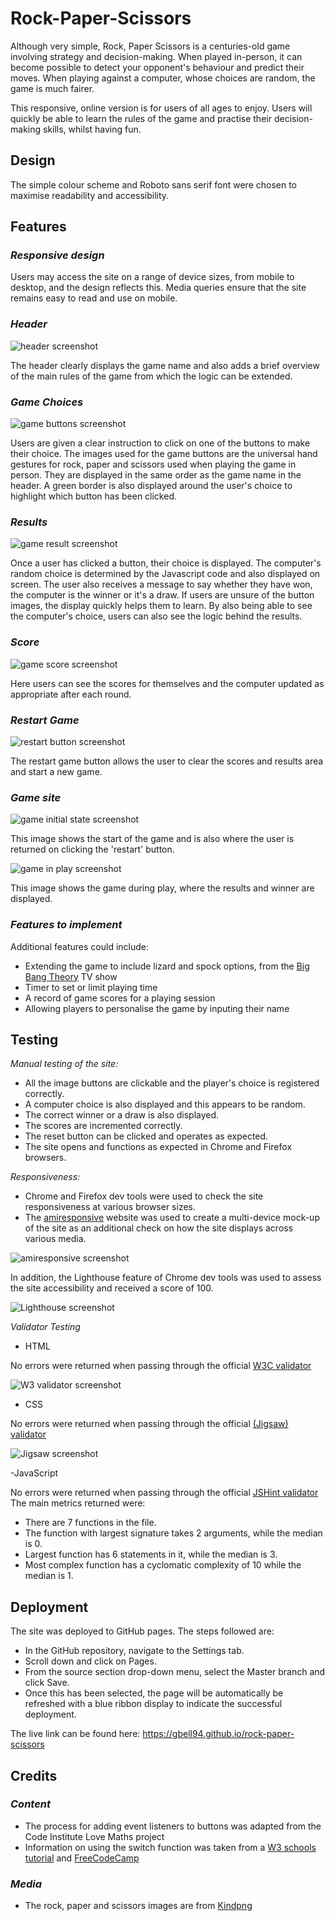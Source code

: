 # Rock-Paper-Scissors

Although very simple, Rock, Paper Scissors is a centuries-old game involving strategy and decision-making. When played in-person, it can become possible to detect your opponent's behaviour and predict their moves. When playing against a computer, whose choices are random, the game is much fairer.

This responsive, online version is for users of all ages to enjoy. Users will quickly be able to learn the rules of the game and practise their decision-making skills, whilst having fun.

## Design

The simple colour scheme and Roboto sans serif font were chosen to maximise readability and accessibility. 

## Features

### *Responsive design*

Users may access the site on a range of device sizes, from mobile to desktop, and the design reflects this. Media queries ensure that the site remains easy to read and use on mobile. 

### *Header* 

![header screenshot](/DOCS/Game-header-screenshot.png)

The header clearly displays the game name and also adds a brief overview of the main rules of the game from which the logic can be extended. 

### *Game Choices*

![game buttons screenshot](/DOCS/Game-buttons-screenshot.png)

Users are given a clear instruction to click on one of the buttons to make their choice. The images used for the game buttons are the universal hand gestures for rock, paper and scissors used when playing the game in person. They are displayed in the same order as the game name in the header. A green border is also displayed around the user's choice to highlight which button has been clicked. 

### *Results*

![game result screenshot](/DOCS/Game-result-screenshot.png)

Once a user has clicked a button, their choice is displayed. The computer's random choice is determined by the Javascript code and also displayed on screen. The user also receives a message to say whether they have won, the computer is the winner or it's a draw. If users are unsure of the button images, the display quickly helps them to learn. By also being able to see the computer's choice, users can also see the logic behind the results.

### *Score*

![game score screenshot](/DOCS/Game-score-screenshot.png)

Here users can see the scores for themselves and the computer updated as appropriate after each round.

### *Restart Game*

![restart button screenshot](/DOCS/Game-reset-screenshot.png)

The restart game button allows the user to clear the scores and results area and start a new game.

### *Game site*

![game initial state screenshot](/DOCS/Game-start-screenshot.png)

This image shows the start of the game and is also where the user is returned on clicking the 'restart' button. 

![game in play screenshot](/DOCS/Game-screenshot.png)

This image shows the game during play, where the results and winner are displayed.

### *Features to implement*

Additional features could include:

- Extending the game to include lizard and spock options, from the [Big Bang Theory](https://the-big-bang-theory.com/rock-paper-scissors-lizard-spock/) TV show
- Timer to set or limit playing time
- A record of game scores for a playing session
- Allowing players to personalise the game by inputing their name

## Testing

*Manual testing of the site:* 

- All the image buttons are clickable and the player's choice is registered correctly.
- A computer choice is also displayed and this appears to be random.  
- The correct winner or a draw is also displayed.
- The scores are incremented correctly.
- The reset button can be clicked and operates as expected.
- The site opens and functions as expected in Chrome and Firefox browsers.

*Responsiveness:*

- Chrome and Firefox dev tools were used to check the site responsiveness at various browser sizes.
- The [amiresponsive](http://ami.responsivedesign.is/) website was used to create a multi-device mock-up of the site as an additional check on how the site displays across various media. 

![amiresponsive screenshot](/DOCS/amiresponsive-screenshot.png)

In addition, the Lighthouse feature of Chrome dev tools was used to assess the site accessibility and received a score of 100.

![Lighthouse screenshot](/DOCS/Lighthouse-screenshot.png)

*Validator Testing*

- HTML

No errors were returned when passing through the official [W3C validator](https://validator.w3.org/)

![W3 validator screenshot](/DOCS/W3-validator-screenshot.png)
- CSS

No errors were returned when passing through the official [(Jigsaw) validator](https://jigsaw.w3.org/css-validator/)

![Jigsaw screenshot](/DOCS/Jigsaw-validator-screenshot.png)

-JavaScript

No errors were returned when passing through the official [JSHint validator](https://jshint.com)
The main metrics returned were:
- There are 7 functions in the file.
- The function with largest signature takes 2 arguments, while the median is 0.
- Largest function has 6 statements in it, while the median is 3.
- Most complex function has a cyclomatic complexity of 10 while the median is 1.

## Deployment

The site was deployed to GitHub pages. The steps followed are:

- In the GitHub repository, navigate to the Settings tab.
- Scroll down and click on Pages.
- From the source section drop-down menu, select the Master branch and click Save.
- Once this has been selected, the page will be automatically be refreshed with a blue ribbon display to indicate the successful deployment.

The live link can be found here: <https://gbell94.github.io/rock-paper-scissors>

## Credits

### *Content*

- The process for adding event listeners to buttons was adapted from the Code Institute Love Maths project
- Information on using the switch function was taken from a [W3 schools tutorial](https://www.w3schools.com/js/js-switch.asp) and [FreeCodeCamp](https://www.freecodecamp.org)

### *Media*

- The rock, paper and scissors images are from [Kindpng](https://www.kindpng.com)
